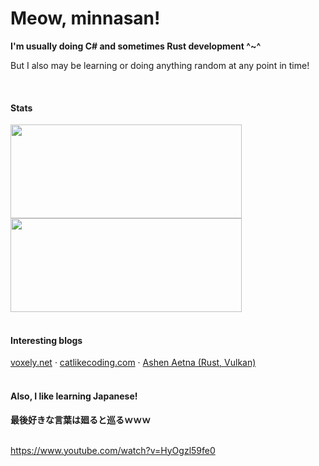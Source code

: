 
<div>
  <div>
    <h1>Meow, minnasan!</h1>
    <b>I'm usually doing C# and sometimes Rust development ^~^</b>
    <p>But I also may be learning or doing anything random at any point in time!</p>
  </div>
</div>

<br>

<div>
  <h4>Stats</h4>
  <a href="https://github.com/lyrapuff">
    <img align="center" width="370" height="150" src="https://github-readme-stats.vercel.app/api?username=lyrapuff&show_icons=true&theme=panda&custom_title=あたしのスタット&count_private=true&hide_border=true&include_all_commits=true" />
  </a>
  <a href="https://github.com/lyrapuff">
    <img align="center" width="370" height="150" src="https://github-readme-stats.vercel.app/api/top-langs/?username=lyrapuff&layout=compact&hide_border=true&theme=panda&count_private=true" />
  </a>
</div>

<br>

<div>
  <h4>Interesting blogs</h4>
  <a target="_blank" href="https://voxely.net/blog/">voxely.net</a>
  ·
  <a target="_blank" href="https://catlikecoding.com/">catlikecoding.com</a>
  ·
  <a target="_blank" href="https://hoj-senna.github.io/ashen-aetna/">Ashen Aetna (Rust, Vulkan)</a>
</div>

<br>

<div>
  <h4>Also, I like learning Japanese!</h4>
  <b>最後好きな言葉は廻ると巡るｗｗｗ</b>
</div>

<br>

https://www.youtube.com/watch?v=HyOgzl59fe0
